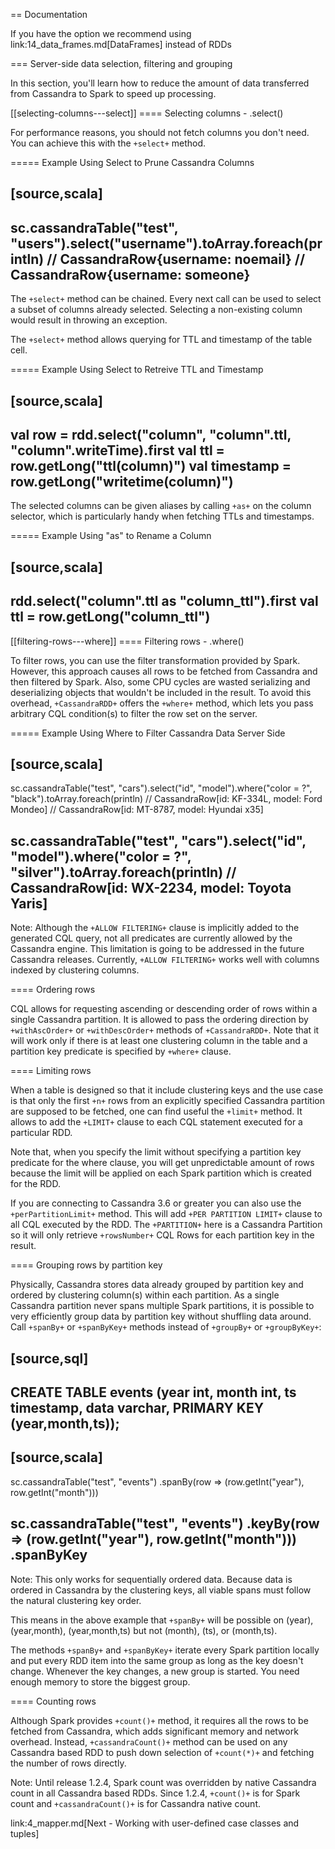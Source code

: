 == Documentation

If you have the option we recommend using
link:14_data_frames.md[DataFrames] instead of RDDs

=== Server-side data selection, filtering and grouping

In this section, you'll learn how to reduce the amount of data
transferred from Cassandra to Spark to speed up processing.

[[selecting-columns---select]]
==== Selecting columns - .select()

For performance reasons, you should not fetch columns you don't need.
You can achieve this with the `+select+` method.

===== Example Using Select to Prune Cassandra Columns

[source,scala]
----
sc.cassandraTable("test", "users").select("username").toArray.foreach(println)
// CassandraRow{username: noemail} 
// CassandraRow{username: someone}
----

The `+select+` method can be chained. Every next call can be used to
select a subset of columns already selected. Selecting a non-existing
column would result in throwing an exception.

The `+select+` method allows querying for TTL and timestamp of the table
cell.

===== Example Using Select to Retreive TTL and Timestamp

[source,scala]
----
val row = rdd.select("column", "column".ttl, "column".writeTime).first
val ttl = row.getLong("ttl(column)")
val timestamp = row.getLong("writetime(column)")         
----

The selected columns can be given aliases by calling `+as+` on the
column selector, which is particularly handy when fetching TTLs and
timestamps.

===== Example Using "as" to Rename a Column

[source,scala]
----
rdd.select("column".ttl as "column_ttl").first
val ttl = row.getLong("column_ttl")         
----

[[filtering-rows---where]]
==== Filtering rows - .where()

To filter rows, you can use the filter transformation provided by Spark.
However, this approach causes all rows to be fetched from Cassandra and
then filtered by Spark. Also, some CPU cycles are wasted serializing and
deserializing objects that wouldn't be included in the result. To avoid
this overhead, `+CassandraRDD+` offers the `+where+` method, which lets
you pass arbitrary CQL condition(s) to filter the row set on the server.

===== Example Using Where to Filter Cassandra Data Server Side

[source,scala]
----
sc.cassandraTable("test", "cars").select("id", "model").where("color = ?", "black").toArray.foreach(println)
// CassandraRow[id: KF-334L, model: Ford Mondeo]
// CassandraRow[id: MT-8787, model: Hyundai x35]

sc.cassandraTable("test", "cars").select("id", "model").where("color = ?", "silver").toArray.foreach(println)
// CassandraRow[id: WX-2234, model: Toyota Yaris]
----

Note: Although the `+ALLOW FILTERING+` clause is implicitly added to the
generated CQL query, not all predicates are currently allowed by the
Cassandra engine. This limitation is going to be addressed in the future
Cassandra releases. Currently, `+ALLOW FILTERING+` works well with
columns indexed by clustering columns.

==== Ordering rows

CQL allows for requesting ascending or descending order of rows within a
single Cassandra partition. It is allowed to pass the ordering direction
by `+withAscOrder+` or `+withDescOrder+` methods of `+CassandraRDD+`.
Note that it will work only if there is at least one clustering column
in the table and a partition key predicate is specified by `+where+`
clause.

==== Limiting rows

When a table is designed so that it include clustering keys and the use
case is that only the first `+n+` rows from an explicitly specified
Cassandra partition are supposed to be fetched, one can find useful the
`+limit+` method. It allows to add the `+LIMIT+` clause to each CQL
statement executed for a particular RDD.

Note that, when you specify the limit without specifying a partition key
predicate for the where clause, you will get unpredictable amount of
rows because the limit will be applied on each Spark partition which is
created for the RDD.

If you are connecting to Cassandra 3.6 or greater you can also use the
`+perPartitionLimit+` method. This will add `+PER PARTITION LIMIT+`
clause to all CQL executed by the RDD. The `+PARTITION+` here is a
Cassandra Partition so it will only retrieve `+rowsNumber+` CQL Rows for
each partition key in the result.

==== Grouping rows by partition key

Physically, Cassandra stores data already grouped by partition key and
ordered by clustering column(s) within each partition. As a single
Cassandra partition never spans multiple Spark partitions, it is
possible to very efficiently group data by partition key without
shuffling data around. Call `+spanBy+` or `+spanByKey+` methods instead
of `+groupBy+` or `+groupByKey+`:

[source,sql]
----
CREATE TABLE events (year int, month int, ts timestamp, data varchar, PRIMARY KEY (year,month,ts));
----

[source,scala]
----
sc.cassandraTable("test", "events")
  .spanBy(row => (row.getInt("year"), row.getInt("month")))

sc.cassandraTable("test", "events")
  .keyBy(row => (row.getInt("year"), row.getInt("month")))
  .spanByKey
----

Note: This only works for sequentially ordered data. Because data is
ordered in Cassandra by the clustering keys, all viable spans must
follow the natural clustering key order.

This means in the above example that `+spanBy+` will be possible on
(year), (year,month), (year,month,ts) but not (month), (ts), or
(month,ts).

The methods `+spanBy+` and `+spanByKey+` iterate every Spark partition
locally and put every RDD item into the same group as long as the key
doesn't change. Whenever the key changes, a new group is started. You
need enough memory to store the biggest group.

==== Counting rows

Although Spark provides `+count()+` method, it requires all the rows to
be fetched from Cassandra, which adds significant memory and network
overhead. Instead, `+cassandraCount()+` method can be used on any
Cassandra based RDD to push down selection of `+count(*)+` and fetching
the number of rows directly.

Note: Until release 1.2.4, Spark count was overridden by native
Cassandra count in all Cassandra based RDDs. Since 1.2.4, `+count()+` is
for Spark count and `+cassandraCount()+` is for Cassandra native count.

link:4_mapper.md[Next - Working with user-defined case classes and
tuples]
